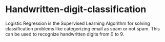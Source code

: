 # Handwritten-digit-classification

Logistic Regression is the Supervised Learning Algorithm for solving classification problems
like categorizing email as spam or not spam. 
This can be used to recognize handwritten digits from 0 to 9.
